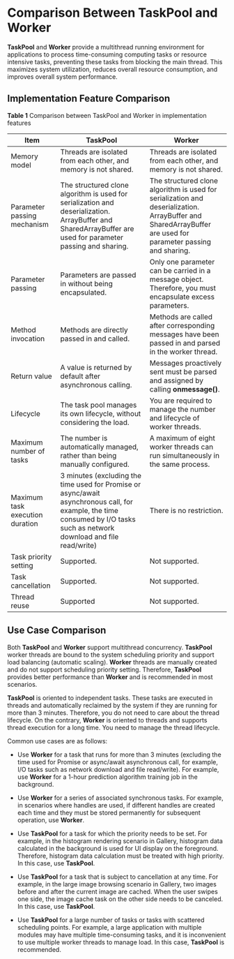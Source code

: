# Comparison Between TaskPool and Worker


**TaskPool** and **Worker** provide a multithread running environment for applications to process time-consuming computing tasks or resource intensive tasks, preventing these tasks from blocking the main thread. This maximizes system utilization, reduces overall resource consumption, and improves overall system performance.

## Implementation Feature Comparison

**Table 1** Comparison between TaskPool and Worker in implementation features

| Item| TaskPool | Worker |
| -------- | -------- | -------- |
| Memory model| Threads are isolated from each other, and memory is not shared.| Threads are isolated from each other, and memory is not shared.|
| Parameter passing mechanism| The structured clone algorithm is used for serialization and deserialization.<br>ArrayBuffer and SharedArrayBuffer are used for parameter passing and sharing.| The structured clone algorithm is used for serialization and deserialization.<br>ArrayBuffer and SharedArrayBuffer are used for parameter passing and sharing.|
| Parameter passing| Parameters are passed in without being encapsulated.| Only one parameter can be carried in a message object. Therefore, you must encapsulate excess parameters.|
| Method invocation| Methods are directly passed in and called.| Methods are called after corresponding messages have been passed in and parsed in the worker thread.|
| Return value| A value is returned by default after asynchronous calling.| Messages proactively sent must be parsed and assigned by calling **onmessage()**.|
| Lifecycle| The task pool manages its own lifecycle, without considering the load.| You are required to manage the number and lifecycle of worker threads.|
| Maximum number of tasks| The number is automatically managed, rather than being manually configured.| A maximum of eight worker threads can run simultaneously in the same process.|
| Maximum task execution duration| 3 minutes (excluding the time used for Promise or async/await asynchronous call, for example, the time consumed by I/O tasks such as network download and file read/write)| There is no restriction.|
| Task priority setting| Supported.| Not supported.|
| Task cancellation| Supported.| Not supported.|
| Thread reuse| Supported| Not supported.|


## Use Case Comparison

Both **TaskPool** and **Worker** support multithread concurrency. **TaskPool** worker threads are bound to the system scheduling priority and support load balancing (automatic scaling). **Worker** threads are manually created and do not support scheduling priority setting. Therefore, **TaskPool** provides better performance than **Worker** and is recommended in most scenarios.

**TaskPool** is oriented to independent tasks. These tasks are executed in threads and automatically reclaimed by the system if they are running for more than 3 minutes. Therefore, you do not need to care about the thread lifecycle. On the contrary, **Worker** is oriented to threads and supports thread execution for a long time. You need to manage the thread lifecycle.

Common use cases are as follows:

- Use **Worker** for a task that runs for more than 3 minutes (excluding the time used for Promise or async/await asynchronous call, for example, I/O tasks such as network download and file read/write). For example, use **Worker** for a 1-hour prediction algorithm training job in the background.

- Use **Worker** for a series of associated synchronous tasks. For example, in scenarios where handles are used, if different handles are created each time and they must be stored permanently for subsequent operation, use **Worker**.

- Use **TaskPool** for a task for which the priority needs to be set. For example, in the histogram rendering scenario in Gallery, histogram data calculated in the background is used for UI display on the foreground. Therefore, histogram data calculation must be treated with high priority. In this case, use **TaskPool**.

- Use **TaskPool** for a task that is subject to cancellation at any time. For example, in the large image browsing scenario in Gallery, two images before and after the current image are cached. When the user swipes one side, the image cache task on the other side needs to be canceled. In this case, use **TaskPool**.

- Use **TaskPool** for a large number of tasks or tasks with scattered scheduling points. For example, a large application with multiple modules may have multiple time-consuming tasks, and it is inconvenient to use multiple worker threads to manage load. In this case, **TaskPool** is recommended.
